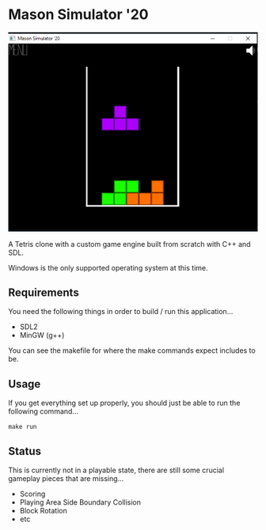 # Mason Simulator '20

![Image](resources/screenshots/game.png)

A Tetris clone with a custom game engine built from scratch with C++ and SDL.

Windows is the only supported operating system at this time.

## Requirements

You need the following things in order to build / run this application...

- SDL2
- MinGW (g++)

You can see the makefile for where the make commands expect includes to be.

## Usage

If you get everything set up properly, you should just be able to run the following command...

```
make run
```

## Status

This is currently not in a playable state, there are still some crucial gameplay pieces that are missing...
- Scoring
- Playing Area Side Boundary Collision
- Block Rotation
- etc